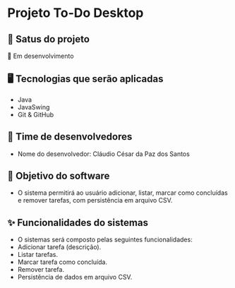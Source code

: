 # Projeto To-Do Desktop

## 📌 Satus do projeto
 🚧 Em desenvolvimento

## 🖥️ Tecnologias que serão aplicadas
 - Java
 - JavaSwing
 - Git & GitHub

## 👥 Time de desenvolvedores
 - Nome do desenvolvedor: Cláudio César da Paz dos Santos

## 🎯 Objetivo do software
 - O sistema permitirá ao usuário adicionar, listar, marcar como concluídas e remover tarefas, com persistência em arquivo CSV.

## ✨ Funcionalidades do sistemas
 - O sistemas será composto pelas seguintes funcionalidades:
 - Adicionar tarefa (descrição). 
 - Listar tarefas. 
 - Marcar tarefa como concluída. 
 - Remover tarefa. 
 - Persistência de dados em arquivo CSV. 

